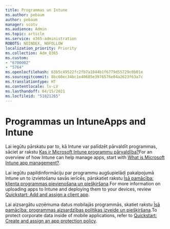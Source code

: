 ```yaml
---
title: Programmas un Intune
ms.author: pebaum
author: pebaum
manager: scotv
ms.audience: Admin
ms.topic: article
ms.service: o365-administration
ROBOTS: NOINDEX, NOFOLLOW
localization_priority: Priority
ms.collection: Adm_O365
ms.custom:
- "6700002"
- "5764"
ms.openlocfilehash: 63b5c49522fc2fb7a1044b1f6779d55729c0b01e
ms.sourcegitcommit: 8bc60ec34bc1e40685e3976576e04a2623f63a7c
ms.translationtype: HT
ms.contentlocale: lv-LV
ms.lasthandoff: 04/15/2021
ms.locfileid: "51821265"
---
```

# <a name="apps-and-intune"></a><span data-ttu-id="eebee-102">Programmas un Intune</span><span class="sxs-lookup"><span data-stu-id="eebee-102">Apps and Intune</span></span>

<span data-ttu-id="eebee-103">Lai iegūtu pārskatu par to, kā Intune var palīdzēt pārvaldīt programmas, sāciet ar rakstu [Kas ir Microsoft Intune programmu pārvaldība?](https://docs.microsoft.com/mem/intune/apps/app-management)</span><span class="sxs-lookup"><span data-stu-id="eebee-103">For an overview of how Intune can help manage apps, start with  [What is Microsoft Intune app management?](https://docs.microsoft.com/mem/intune/apps/app-management).</span></span>

<span data-ttu-id="eebee-104">Lai iegūtu papildinformāciju par programmu augšupielādi pakalpojumā Intune un to izvietošanu savās ierīcēs, pārskatiet rakstu [Īsā pamācība: klienta programmas pievienošana un piešķiršana](https://docs.microsoft.com/mem/intune/apps/quickstart-add-assign-app).</span><span class="sxs-lookup"><span data-stu-id="eebee-104">For more information on uploading apps to Intune and deploying them to your devices, review  [Quickstart: Add and assign a client app](https://docs.microsoft.com/mem/intune/apps/quickstart-add-assign-app).</span></span>

<span data-ttu-id="eebee-105">Lai aizsargātu uzņēmuma datus mobilajās programmās, skatiet rakstu [Īsā pamācība: programmas aizsardzības politikas izveide un piešķiršana](https://docs.microsoft.com/mem/intune/apps/quickstart-create-assign-app-policy).</span><span class="sxs-lookup"><span data-stu-id="eebee-105">To protect corporate data inside of mobile applications, refer to [Quickstart: Create and assign an app protection policy](https://docs.microsoft.com/mem/intune/apps/quickstart-create-assign-app-policy).</span></span>